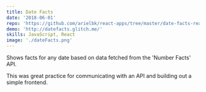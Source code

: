 ```yaml
---
title: Date Facts
date: '2018-06-01'
repo: 'https://github.com/arielbk/react-apps/tree/master/date-facts-react'
demo: 'http://datefacts.glitch.me/'
skills: JavaScript, React
image: './dateFacts.png'
---
```

Shows facts for any date based on data fetched from the 'Number Facts' API.

This was great practice for communicating with an API and building out a simple frontend.